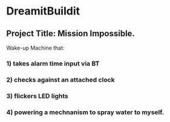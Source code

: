 # DreamitBuildit

## Project Title: Mission Impossible.

Wake-up Machine that:

### 1) takes alarm time input via BT 
### 2) checks against an attached clock 
### 3) flickers LED lights 
### 4) powering a mechnanism to spray water to myself.
